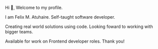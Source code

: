 Hi 👋, Welcome to my profile.

I am Felix M. Atuhaire. 
Self-taught software developer. 

Creating real world solutions using code.
Looking foward to working with bigger teams. 

Available for work on Frontend developer roles.
Thank you!





